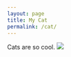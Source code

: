 ```yaml
---
layout: page
title: My Cat
permalink: /cat/
---
```


Cats are so cool.
![](https://upload.wikimedia.org/wikipedia/commons/4/4f/A_domestic_pet_cat_inside_of_a_pet_stroller.jpg)
